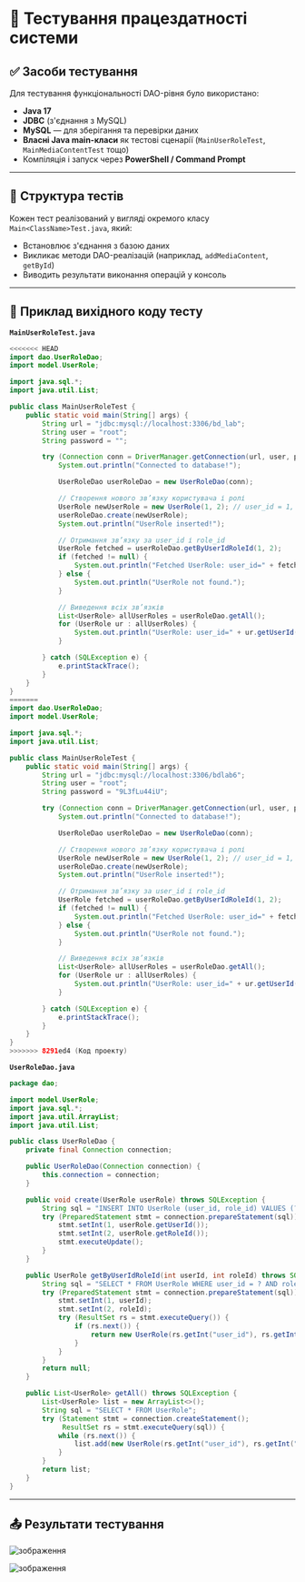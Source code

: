 # 🧪 Тестування працездатності системи

## ✅ Засоби тестування

Для тестування функціональності DAO-рівня було використано:

* **Java 17**
* **JDBC** (з'єднання з MySQL)
* **MySQL** — для зберігання та перевірки даних
* **Власні Java main-класи** як тестові сценарії (`MainUserRoleTest`, `MainMediaContentTest` тощо)
* Компіляція і запуск через **PowerShell / Command Prompt**

---

## 🧾 Структура тестів

Кожен тест реалізований у вигляді окремого класу `Main<ClassName>Test.java`, який:

* Встановлює з'єднання з базою даних
* Викликає методи DAO-реалізацій (наприклад, `addMediaContent`, `getById`)
* Виводить результати виконання операцій у консоль

---

## 📁 Приклад вихідного коду тесту

**`MainUserRoleTest.java`**

```java
<<<<<<< HEAD
import dao.UserRoleDao;
import model.UserRole;

import java.sql.*;
import java.util.List;

public class MainUserRoleTest {
    public static void main(String[] args) {
        String url = "jdbc:mysql://localhost:3306/bd_lab";
        String user = "root";
        String password = "";

        try (Connection conn = DriverManager.getConnection(url, user, password)) {
            System.out.println("Connected to database!");

            UserRoleDao userRoleDao = new UserRoleDao(conn);

            // Створення нового зв’язку користувача і ролі
            UserRole newUserRole = new UserRole(1, 2); // user_id = 1, role_id = 2
            userRoleDao.create(newUserRole);
            System.out.println("UserRole inserted!");

            // Отримання зв’язку за user_id і role_id
            UserRole fetched = userRoleDao.getByUserIdRoleId(1, 2);
            if (fetched != null) {
                System.out.println("Fetched UserRole: user_id=" + fetched.getUserId() + ", role_id=" + fetched.getRoleId());
            } else {
                System.out.println("UserRole not found.");
            }

            // Виведення всіх зв’язків
            List<UserRole> allUserRoles = userRoleDao.getAll();
            for (UserRole ur : allUserRoles) {
                System.out.println("UserRole: user_id=" + ur.getUserId() + ", role_id=" + ur.getRoleId());
            }

        } catch (SQLException e) {
            e.printStackTrace();
        }
    }
}
=======
import dao.UserRoleDao;
import model.UserRole;

import java.sql.*;
import java.util.List;

public class MainUserRoleTest {
    public static void main(String[] args) {
        String url = "jdbc:mysql://localhost:3306/bdlab6";
        String user = "root";
        String password = "9L3fLu44iU";

        try (Connection conn = DriverManager.getConnection(url, user, password)) {
            System.out.println("Connected to database!");

            UserRoleDao userRoleDao = new UserRoleDao(conn);

            // Створення нового зв’язку користувача і ролі
            UserRole newUserRole = new UserRole(1, 2); // user_id = 1, role_id = 2
            userRoleDao.create(newUserRole);
            System.out.println("UserRole inserted!");

            // Отримання зв’язку за user_id і role_id
            UserRole fetched = userRoleDao.getByUserIdRoleId(1, 2);
            if (fetched != null) {
                System.out.println("Fetched UserRole: user_id=" + fetched.getUserId() + ", role_id=" + fetched.getRoleId());
            } else {
                System.out.println("UserRole not found.");
            }

            // Виведення всіх зв’язків
            List<UserRole> allUserRoles = userRoleDao.getAll();
            for (UserRole ur : allUserRoles) {
                System.out.println("UserRole: user_id=" + ur.getUserId() + ", role_id=" + ur.getRoleId());
            }

        } catch (SQLException e) {
            e.printStackTrace();
        }
    }
}
>>>>>>> 8291ed4 (Код проекту)

```

**`UserRoleDao.java`**

```java
package dao;

import model.UserRole;
import java.sql.*;
import java.util.ArrayList;
import java.util.List;

public class UserRoleDao {
    private final Connection connection;

    public UserRoleDao(Connection connection) {
        this.connection = connection;
    }

    public void create(UserRole userRole) throws SQLException {
        String sql = "INSERT INTO UserRole (user_id, role_id) VALUES (?, ?)";
        try (PreparedStatement stmt = connection.prepareStatement(sql)) {
            stmt.setInt(1, userRole.getUserId());
            stmt.setInt(2, userRole.getRoleId());
            stmt.executeUpdate();
        }
    }

    public UserRole getByUserIdRoleId(int userId, int roleId) throws SQLException {
        String sql = "SELECT * FROM UserRole WHERE user_id = ? AND role_id = ?";
        try (PreparedStatement stmt = connection.prepareStatement(sql)) {
            stmt.setInt(1, userId);
            stmt.setInt(2, roleId);
            try (ResultSet rs = stmt.executeQuery()) {
                if (rs.next()) {
                    return new UserRole(rs.getInt("user_id"), rs.getInt("role_id"));
                }
            }
        }
        return null;
    }

    public List<UserRole> getAll() throws SQLException {
        List<UserRole> list = new ArrayList<>();
        String sql = "SELECT * FROM UserRole";
        try (Statement stmt = connection.createStatement();
             ResultSet rs = stmt.executeQuery(sql)) {
            while (rs.next()) {
                list.add(new UserRole(rs.getInt("user_id"), rs.getInt("role_id")));
            }
        }
        return list;
    }
}
```
---

## 📤 Результати тестування

![зображення](https://github.com/user-attachments/assets/9271f91e-dbdc-4369-a504-01136a2ccbb7)

![зображення](https://github.com/user-attachments/assets/1d4f47be-f0d2-4755-9cbb-410d7e4a4ae1)
